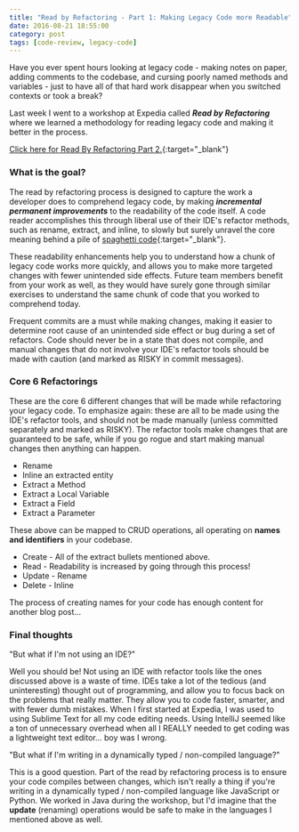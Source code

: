 ```yaml
---
title: "Read by Refactoring - Part 1: Making Legacy Code more Readable"
date: 2016-08-21 18:55:00
category: post
tags: [code-review, legacy-code]
---
```


Have you ever spent hours looking at legacy code - making notes on paper, adding comments to the codebase, and cursing poorly named methods and variables - just to have all of that hard work disappear when you switched contexts or took a break? 

Last week I went to a workshop at Expedia called ***Read by Refactoring*** where we learned a methodology for reading legacy code and making it better in the process.

[Click here for Read By Refactoring Part 2.][rbr2]{:target="_blank"}

### What is the goal?

The read by refactoring process is designed to capture the work a developer does to comprehend legacy code, by making ***incremental permanent improvements*** to the readability of the code itself. A code reader accomplishes this through liberal use of their IDE's refactor methods, such as rename, extract, and inline, to slowly but surely unravel the core meaning behind a pile of [spaghetti code][spaghetti-code]{:target="_blank"}.

These readability enhancements help you to understand how a chunk of legacy code works more quickly, and allows you to make more targeted changes with fewer unintended side effects. Future team members benefit from your work as well, as they would have surely gone through similar exercises to understand the same chunk of code that you worked to comprehend today.

Frequent commits are a must while making changes, making it easier to determine root cause of an unintended side effect or bug during a set of refactors. Code should never be in a state that does not compile, and manual changes that do not involve your IDE's refactor tools should be made with caution (and marked as RISKY in commit messages).

### Core 6 Refactorings

These are the core 6 different changes that will be made while refactoring your legacy code. To emphasize again: these are all to be made using the IDE's refactor tools, and should not be made manually (unless committed separately and marked as RISKY). The refactor tools make changes that are guaranteed to be safe, while if you go rogue and start making manual changes then anything can happen.

* Rename
* Inline an extracted entity
* Extract a Method
* Extract a Local Variable
* Extract a Field
* Extract a Parameter

These above can be mapped to CRUD operations, all operating on **names and identifiers** in your codebase.

* Create - All of the extract bullets mentioned above.
* Read - Readability is increased by going through this process!
* Update - Rename
* Delete - Inline

The process of creating names for your code has enough content for another blog post...

### Final thoughts

"But what if I'm not using an IDE?"

Well you should be! Not using an IDE with refactor tools like the ones discussed above is a waste of time. IDEs take a lot of the tedious (and uninteresting) thought out of programming, and allow you to focus back on the problems that really matter. They allow you to code faster, smarter, and with fewer dumb mistakes. When I first started at Expedia, I was used to using Sublime Text for all my code editing needs. Using IntelliJ seemed like a ton of unnecessary overhead when all I REALLY needed to get coding was a lightweight text editor... boy was I wrong.

"But what if I'm writing in a dynamically typed / non-compiled language?"

This is a good question. Part of the read by refactoring process is to ensure your code compiles between changes, which isn't really a thing if you're writing in a dynamically typed / non-compiled language like JavaScript or Python. We worked in Java during the workshop, but I'd imagine that the **update** (renaming) operations would be safe to make in the languages I mentioned above as well.

[spaghetti-code]: https://en.wikipedia.org/wiki/Spaghetti_code
[rbr2]: /posts/2017-02-26-read-by-refactoring-pt-2/
